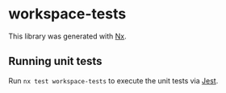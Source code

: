 # workspace-tests

This library was generated with [Nx](https://nx.dev).

## Running unit tests

Run `nx test workspace-tests` to execute the unit tests via [Jest](https://jestjs.io).
